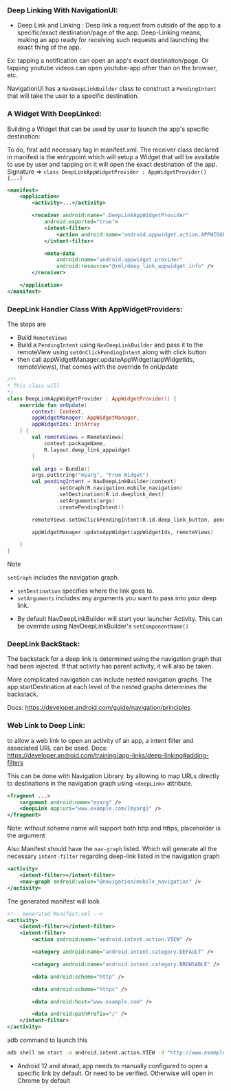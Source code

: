 
### Deep Linking With NavigationUI:
* Deep Link and Linking : Deep link a request from outside of the app to a specific/exact destination/page of the app. Deep-Linking means, making an app ready for receiving such requests and launching the exact thing of the app.

Ex: tapping a notification can open an app's exact destination/page. Or tapping youtube videos can open youtube-app other than on the browser, etc.

NavigationUI has a `NavDeepLinkBuilder` class to construct a `PendingIntent` that will take the user to a specific destination.

### A Widget With DeepLinked:
Building a Widget that can be used by user to launch the app's specific destination:

To do, first add necessary tag in manifest.xml. The receiver class declared in manifest is the entrypoint which will setup a Widget that will be available to use by user and tapping on it will open the exact destination of the app. Signature => `class DeepLinkAppWidgetProvider : AppWidgetProvider() {...}`
```xml
<manifest>
    <application>
        <activity>...</activity>

        <receiver android:name=".DeepLinkAppWidgetProvider"
            android:exported="true">
            <intent-filter>
                <action android:name="android.appwidget.action.APPWIDGET_UPDATE" />
            </intent-filter>

            <meta-data
                android:name="android.appwidget.provider"
                android:resource="@xml/deep_link_appwidget_info" />
        </receiver>

    </application>
</manifest>
```
### DeepLink Handler Class With AppWidgetProviders:
The steps are
- Build `RemoteViews`
- Build a `PendingIntent` using `NavDeepLinkBuilder` and pass it to the remoteView using `setOnClickPendingIntent` along with click button
- then call appWidgetManager.updateAppWidget(appWidgetIds, remoteViews), that comes with the override fn onUpdate

```kotlin
/**
* This class will 
*/
class DeepLinkAppWidgetProvider : AppWidgetProvider() {
    override fun onUpdate(
        context: Context,
        appWidgetManager: AppWidgetManager,
        appWidgetIds: IntArray
    ) {
        val remoteViews = RemoteViews(
            context.packageName,
            R.layout.deep_link_appwidget
        )

        val args = Bundle()
        args.putString("myarg", "From Widget")
        val pendingIntent = NavDeepLinkBuilder(context)
                .setGraph(R.navigation.mobile_navigation)
                .setDestination(R.id.deeplink_dest)
                .setArguments(args)
                .createPendingIntent()

        remoteViews.setOnClickPendingIntent(R.id.deep_link_button, pendingIntent)

        appWidgetManager.updateAppWidget(appWidgetIds, remoteViews)

    }
}
```

Note

`setGraph` includes the navigation graph.
- `setDestination` specifies where the link goes to.
- `setArguments` includes any arguments you want to pass into your deep link.

* By default NavDeepLinkBuilder will start your launcher Activity. This can be override using NavDeepLinkBuilder's `setComponentName()`

### DeepLink BackStack:
The backstack for a deep link is determined using the navigation graph that had been injected. If that activity has parent activity, it will also be taken.

More complicated navigation can include nested navigation graphs. The app:startDestination at each level of the nested graphs determines the backstack. 

Docs: https://developer.android.com/guide/navigation/principles

### Web Link to Deep Link:
to allow a web link to open an activity of an app, a intent filter and associated URL can be used. Docs: https://developer.android.com/training/app-links/deep-linking#adding-filters

This can be done with Navigation Library. by allowing to map URLs directly to destinations in the navigation graph using `<deepLink>` attribute.
```xml
<fragment ...>
    <argument android:name="myarg" />
    <deepLink app:uri="www.example.com/{myarg}" />
</fragment>
```
Note: without scheme name will support both http and https, placeholder is the argument

Also Manifest should have the `nav-graph` listed. Which will generate all the necessary `intent-filter` regarding deep-link listed in the navigation graph
```xml
<activity>
    <intent-filter></intent-filter>
    <nav-graph android:value="@navigation/mobile_navigation" />
</activity>
```

The generated manifest will look
```xml
<!-- Generated Manifest.xml -->
<activity>
    <intent-filter></intent-filter>
    <intent-filter>
        <action android:name="android.intent.action.VIEW" />

        <category android:name="android.intent.category.DEFAULT" />

        <category android:name="android.intent.category.BROWSABLE" />

        <data android:scheme="http" />

        <data android:scheme="https" />

        <data android:host="www.example.com" />

        <data android:pathPrefix="/" />
    </intent-filter>
</activity>
```
adb command to launch this
```sh
adb shell am start -a android.intent.action.VIEW -d "http://www.example.com/urlTest"
```

* Android 12 and ahead, app needs to manually configured to open a specific link by default. Or need to be verified. Otherwise will open in Chrome by default
